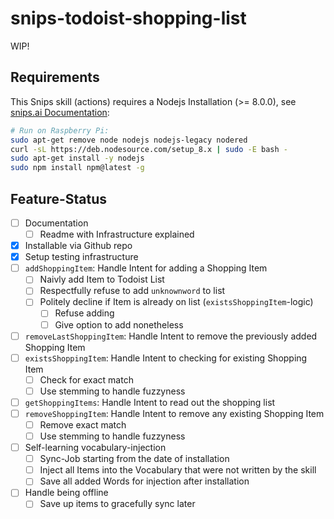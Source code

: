 # snips-todoist-shopping-list

WIP!

## Requirements

This Snips skill (actions) requires a Nodejs Installation (>= 8.0.0), see [snips.ai Documentation](https://docs.snips.ai/getting-started/quick-start-raspberry-pi#step-5:-create-a-constants-file-and-set-the-realm-cloud-instance-url-3):

```sh
# Run on Raspberry Pi:
sudo apt-get remove node nodejs nodejs-legacy nodered
curl -sL https://deb.nodesource.com/setup_8.x | sudo -E bash -
sudo apt-get install -y nodejs
sudo npm install npm@latest -g
```

## Feature-Status

- [ ] Documentation
    - [ ] Readme with Infrastructure explained
- [x] Installable via Github repo
- [x] Setup testing infrastructure
- [ ] `addShoppingItem`: Handle Intent for adding a Shopping Item
    - [ ] Naivly add Item to Todoist List
    - [ ] Respectfully refuse to add `unknownword` to list
    - [ ] Politely decline if Item is already on list (`existsShoppingItem`-logic)
        - [ ] Refuse adding
        - [ ] Give option to add nonetheless
- [ ] `removeLastShoppingItem`: Handle Intent to remove the previously added Shopping Item
- [ ] `existsShoppingItem`: Handle Intent to checking for existing Shopping Item
    - [ ] Check for exact match
    - [ ] Use stemming to handle fuzzyness
- [ ] `getShoppingItems`: Handle Intent to read out the shopping list
- [ ] `removeShoppingItem`: Handle Intent to remove any existing Shopping Item
    - [ ] Remove exact match
    - [ ] Use stemming to handle fuzzyness
- [ ] Self-learning vocabulary-injection
    - [ ] Sync-Job starting from the date of installation
    - [ ] Inject all Items into the Vocabulary that were not written by the skill
    - [ ] Save all added Words for injection after installation
- [ ] Handle being offline
    - [ ] Save up items to gracefully sync later